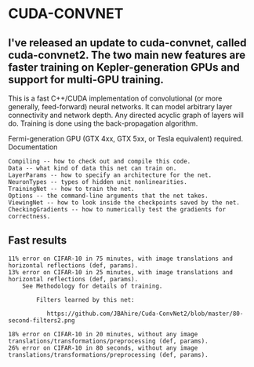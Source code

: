 # CUDA-CONVNET
## I've released an update to cuda-convnet, called cuda-convnet2. The two main new features are faster training on Kepler-generation GPUs and support for multi-GPU training.

This is a fast C++/CUDA implementation of convolutional (or more generally, feed-forward) neural networks. It can model arbitrary layer connectivity and network depth. Any directed acyclic graph of layers will do. Training is done using the back-propagation algorithm.

Fermi-generation GPU (GTX 4xx, GTX 5xx, or Tesla equivalent) required.
Documentation

    Compiling -- how to check out and compile this code.
    Data -- what kind of data this net can train on.
    LayerParams -- how to specify an architecture for the net.
    NeuronTypes -- types of hidden unit nonlinearities.
    TrainingNet -- how to train the net.
    Options -- the command-line arguments that the net takes.
    ViewingNet -- how to look inside the checkpoints saved by the net.
    CheckingGradients -- how to numerically test the gradients for correctness.

## Fast results

    11% error on CIFAR-10 in 75 minutes, with image translations and horizontal reflections (def, params).
    13% error on CIFAR-10 in 25 minutes, with image translations and horizontal reflections (def, params).
        See Methodology for details of training.

            Filters learned by this net:

               https://github.com/JBAhire/Cuda-ConvNet2/blob/master/80-second-filters2.png

    18% error on CIFAR-10 in 20 minutes, without any image translations/transformations/preprocessing (def, params).
    26% error on CIFAR-10 in 80 seconds, without any image translations/transformations/preprocessing (def, params).
